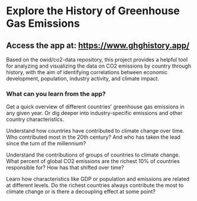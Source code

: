 # Explore the History of Greenhouse Gas Emissions

## Access the app at: https://www.ghghistory.app/

Based on the owid/co2-data repository, this project provides a helpful tool for analyzing and visualizing the data on CO2 emissions by country through history, with the aim of identifying correlations between economic development, population, industry activity, and climate impact. 


### What can you learn from the app?
Get a quick overview of different countries' greenhouse gas emissions in any given year. Or dig deeper into industry-specific emissions and other country characteristics. 

Understand how countries have contributed to climate change over time. Who contributed most in the 20th century? And who has taken the lead since the turn of the millennium?

Understand the contributions of groups of countries to climate change. What percent of global CO2 emissions are the richest 10% of countries responsible for? How has that shifted over time?

Learn how characteristics like GDP or population and emissions are related at different levels. Do the richest countries always contribute the most to climate change or is there a decoupling effect at some point? 
